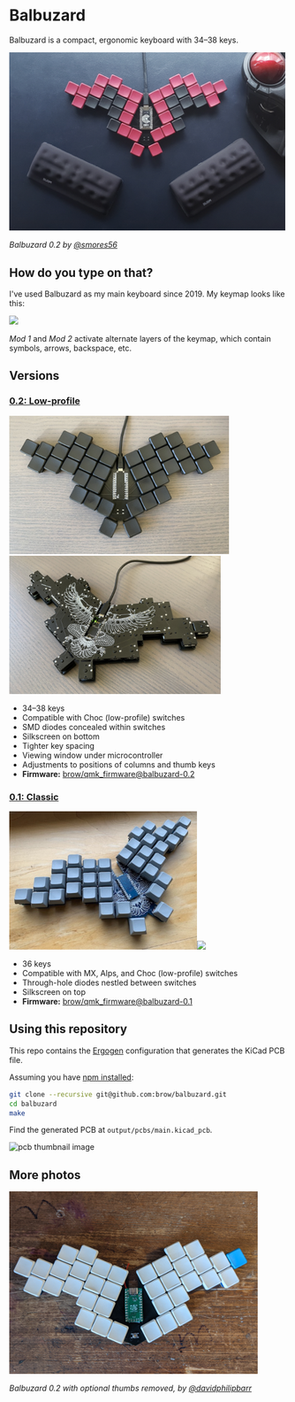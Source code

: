 # Balbuzard

Balbuzard is a compact, ergonomic keyboard with 34–38 keys.

<img src="images/0.2_smores.jpg" width="500" alt="assembled Balbuzard 0.2" />

_Balbuzard 0.2 by [@smores56](https://github.com/smores56)_

## How do you type on that?
I've used Balbuzard as my main keyboard since 2019. My keymap looks like this:

<img src="images/layout.png" width="450"/>

_Mod 1_ and _Mod 2_ activate alternate layers of the keymap, which contain symbols, arrows, backspace, etc.

## Versions

### [0.2: Low-profile](https://github.com/brow/balbuzard/releases/tag/v0.2)

<img src="images/0.2_brow.jpg" height="250"/><img src="images/0.2_bottom.jpg" height="250"/>

- 34–38 keys
- Compatible with Choc (low-profile) switches
- SMD diodes concealed within switches
- Silkscreen on bottom
- Tighter key spacing
- Viewing window under microcontroller
- Adjustments to positions of columns and thumb keys
- **Firmware:** [brow/qmk_firmware@balbuzard-0.2](https://github.com/brow/qmk_firmware/tree/balbuzard-0.2)

### [0.1: Classic](https://github.com/brow/balbuzard/releases/tag/v0.1)

<img src="images/0.1_assembled.jpg" height="250"/><img src="images/0.1_diodes.jpg" height="250"/>

- 36 keys
- Compatible with MX, Alps, and Choc (low-profile) switches
- Through-hole diodes nestled between switches
- Silkscreen on top
- **Firmware:** [brow/qmk_firmware@balbuzard-0.1](https://github.com/brow/qmk_firmware/tree/balbuzard-0.1)

## Using this repository

This repo contains the [Ergogen](https://github.com/mrzealot/ergogen) configuration that generates the KiCad PCB file.

Assuming you have [npm installed](https://www.npmjs.com/get-npm):

``` sh
git clone --recursive git@github.com:brow/balbuzard.git
cd balbuzard
make
```

Find the generated PCB at `output/pcbs/main.kicad_pcb`.

![pcb thumbnail image](images/pcb.png)

## More photos

<img src="images/0.2_broom.jpg" width="450"/>

_Balbuzard 0.2 with optional thumbs removed, by [@davidphilipbarr](https://github.com/davidphilipbarr)_
